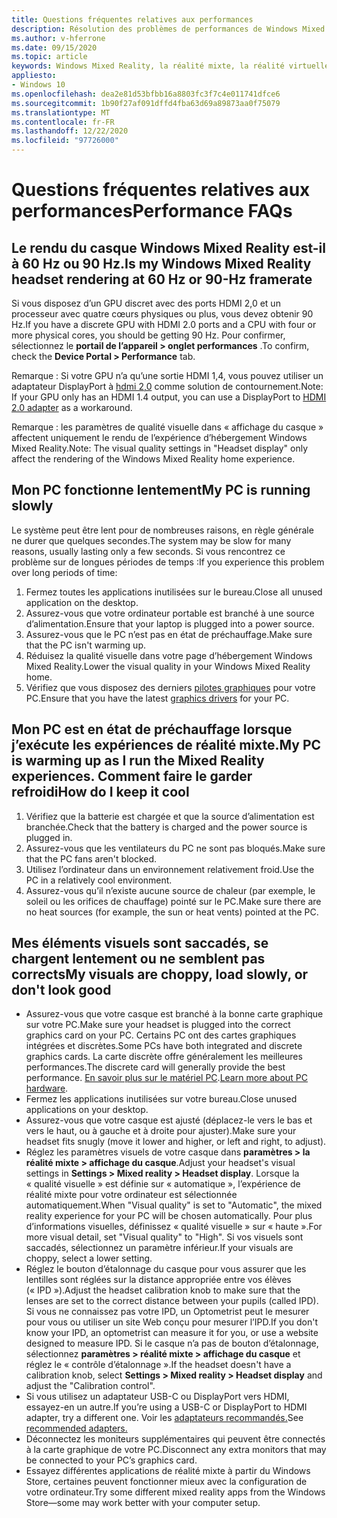 ```yaml
---
title: Questions fréquentes relatives aux performances
description: Résolution des problèmes de performances de Windows Mixed realisation qui va au-delà de notre documentation de support technique standard.
ms.author: v-hferrone
ms.date: 09/15/2020
ms.topic: article
keywords: Windows Mixed Reality, la réalité mixte, la réalité virtuelle, VR, MR, dépannage, erreurs, aide, support, performances
appliesto:
- Windows 10
ms.openlocfilehash: dea2e81d53bfbb16a8803fc3f7c4e011741dfce6
ms.sourcegitcommit: 1b90f27af091dffd4fba63d69a89873aa0f75079
ms.translationtype: MT
ms.contentlocale: fr-FR
ms.lasthandoff: 12/22/2020
ms.locfileid: "97726000"
---
```

# <a name="performance-faqs"></a><span data-ttu-id="76489-104">Questions fréquentes relatives aux performances</span><span class="sxs-lookup"><span data-stu-id="76489-104">Performance FAQs</span></span>

## <a name="is-my-windows-mixed-reality-headset-rendering-at-60-hz-or-90-hz-framerate"></a><span data-ttu-id="76489-105">Le rendu du casque Windows Mixed Reality est-il à 60 Hz ou 90 Hz.</span><span class="sxs-lookup"><span data-stu-id="76489-105">Is my Windows Mixed Reality headset rendering at 60 Hz or 90-Hz framerate</span></span>

<span data-ttu-id="76489-106">Si vous disposez d’un GPU discret avec des ports HDMI 2,0 et un processeur avec quatre cœurs physiques ou plus, vous devez obtenir 90 Hz.</span><span class="sxs-lookup"><span data-stu-id="76489-106">If you have a discrete GPU with HDMI 2.0 ports and a CPU with four or more physical cores, you should be getting 90 Hz.</span></span> <span data-ttu-id="76489-107">Pour confirmer, sélectionnez le **portail de l’appareil > onglet performances** .</span><span class="sxs-lookup"><span data-stu-id="76489-107">To confirm, check the **Device Portal > Performance** tab.</span></span>

<span data-ttu-id="76489-108">Remarque : Si votre GPU n’a qu’une sortie HDMI 1,4, vous pouvez utiliser un adaptateur DisplayPort à [hdmi 2,0](recommended-adapters-for-windows-mixed-reality-capable-pcs.md) comme solution de contournement.</span><span class="sxs-lookup"><span data-stu-id="76489-108">Note: If your GPU only has an HDMI 1.4 output, you can use a DisplayPort to [HDMI 2.0 adapter](recommended-adapters-for-windows-mixed-reality-capable-pcs.md) as a workaround.</span></span>

<span data-ttu-id="76489-109">Remarque : les paramètres de qualité visuelle dans « affichage du casque » affectent uniquement le rendu de l’expérience d’hébergement Windows Mixed Reality.</span><span class="sxs-lookup"><span data-stu-id="76489-109">Note: The visual quality settings in "Headset display" only affect the rendering of the Windows Mixed Reality home experience.</span></span>

## <a name="my-pc-is-running-slowly"></a><span data-ttu-id="76489-110">Mon PC fonctionne lentement</span><span class="sxs-lookup"><span data-stu-id="76489-110">My PC is running slowly</span></span>

<span data-ttu-id="76489-111">Le système peut être lent pour de nombreuses raisons, en règle générale ne durer que quelques secondes.</span><span class="sxs-lookup"><span data-stu-id="76489-111">The system may be slow for many reasons, usually lasting only a few seconds.</span></span> <span data-ttu-id="76489-112">Si vous rencontrez ce problème sur de longues périodes de temps :</span><span class="sxs-lookup"><span data-stu-id="76489-112">If you experience this problem over long periods of time:</span></span>

1. <span data-ttu-id="76489-113">Fermez toutes les applications inutilisées sur le bureau.</span><span class="sxs-lookup"><span data-stu-id="76489-113">Close all unused application on the desktop.</span></span>
2. <span data-ttu-id="76489-114">Assurez-vous que votre ordinateur portable est branché à une source d’alimentation.</span><span class="sxs-lookup"><span data-stu-id="76489-114">Ensure that your laptop is plugged into a power source.</span></span>
3. <span data-ttu-id="76489-115">Assurez-vous que le PC n’est pas en état de préchauffage.</span><span class="sxs-lookup"><span data-stu-id="76489-115">Make sure that the PC isn't warming up.</span></span>
4. <span data-ttu-id="76489-116">Réduisez la qualité visuelle dans votre page d’hébergement Windows Mixed Reality.</span><span class="sxs-lookup"><span data-stu-id="76489-116">Lower the visual quality in your Windows Mixed Reality home.</span></span>
5. <span data-ttu-id="76489-117">Vérifiez que vous disposez des derniers [pilotes graphiques](other-questions.md#my-graphics-driver-isnt-supported-im-getting-graphics-driver-failure-errors) pour votre PC.</span><span class="sxs-lookup"><span data-stu-id="76489-117">Ensure that you have the latest [graphics drivers](other-questions.md#my-graphics-driver-isnt-supported-im-getting-graphics-driver-failure-errors) for your PC.</span></span>

## <a name="my-pc-is-warming-up-as-i-run-the-mixed-reality-experiences-how-do-i-keep-it-cool"></a><span data-ttu-id="76489-118">Mon PC est en état de préchauffage lorsque j’exécute les expériences de réalité mixte.</span><span class="sxs-lookup"><span data-stu-id="76489-118">My PC is warming up as I run the Mixed Reality experiences.</span></span> <span data-ttu-id="76489-119">Comment faire le garder refroidi</span><span class="sxs-lookup"><span data-stu-id="76489-119">How do I keep it cool</span></span>

1. <span data-ttu-id="76489-120">Vérifiez que la batterie est chargée et que la source d’alimentation est branchée.</span><span class="sxs-lookup"><span data-stu-id="76489-120">Check that the battery is charged and the power source is plugged in.</span></span>
2. <span data-ttu-id="76489-121">Assurez-vous que les ventilateurs du PC ne sont pas bloqués.</span><span class="sxs-lookup"><span data-stu-id="76489-121">Make sure that the PC fans aren't blocked.</span></span>
3. <span data-ttu-id="76489-122">Utilisez l’ordinateur dans un environnement relativement froid.</span><span class="sxs-lookup"><span data-stu-id="76489-122">Use the PC in a relatively cool environment.</span></span>
4. <span data-ttu-id="76489-123">Assurez-vous qu’il n’existe aucune source de chaleur (par exemple, le soleil ou les orifices de chauffage) pointé sur le PC.</span><span class="sxs-lookup"><span data-stu-id="76489-123">Make sure there are no heat sources (for example, the sun or heat vents) pointed at the PC.</span></span>

## <a name="my-visuals-are-choppy-load-slowly-or-dont-look-good"></a><span data-ttu-id="76489-124">Mes éléments visuels sont saccadés, se chargent lentement ou ne semblent pas corrects</span><span class="sxs-lookup"><span data-stu-id="76489-124">My visuals are choppy, load slowly, or don't look good</span></span>

* <span data-ttu-id="76489-125">Assurez-vous que votre casque est branché à la bonne carte graphique sur votre PC.</span><span class="sxs-lookup"><span data-stu-id="76489-125">Make sure your headset is plugged into the correct graphics card on your PC.</span></span> <span data-ttu-id="76489-126">Certains PC ont des cartes graphiques intégrées et discrètes.</span><span class="sxs-lookup"><span data-stu-id="76489-126">Some PCs have both integrated and discrete graphics cards.</span></span> <span data-ttu-id="76489-127">La carte discrète offre généralement les meilleures performances.</span><span class="sxs-lookup"><span data-stu-id="76489-127">The discrete card will generally provide the best performance.</span></span> <span data-ttu-id="76489-128">[En savoir plus sur le matériel PC](windows-mixed-reality-minimum-pc-hardware-compatibility-guidelines.md).</span><span class="sxs-lookup"><span data-stu-id="76489-128">[Learn more about PC hardware](windows-mixed-reality-minimum-pc-hardware-compatibility-guidelines.md).</span></span>
* <span data-ttu-id="76489-129">Fermez les applications inutilisées sur votre bureau.</span><span class="sxs-lookup"><span data-stu-id="76489-129">Close unused applications on your desktop.</span></span>
* <span data-ttu-id="76489-130">Assurez-vous que votre casque est ajusté (déplacez-le vers le bas et vers le haut, ou à gauche et à droite pour ajuster).</span><span class="sxs-lookup"><span data-stu-id="76489-130">Make sure your headset fits snugly (move it lower and higher, or left and right, to adjust).</span></span>
* <span data-ttu-id="76489-131">Réglez les paramètres visuels de votre casque dans **paramètres > la réalité mixte > affichage du casque**.</span><span class="sxs-lookup"><span data-stu-id="76489-131">Adjust your headset's visual settings in **Settings > Mixed reality > Headset display**.</span></span> <span data-ttu-id="76489-132">Lorsque la « qualité visuelle » est définie sur « automatique », l’expérience de réalité mixte pour votre ordinateur est sélectionnée automatiquement.</span><span class="sxs-lookup"><span data-stu-id="76489-132">When "Visual quality" is set to "Automatic", the mixed reality experience for your PC will be chosen automatically.</span></span> <span data-ttu-id="76489-133">Pour plus d’informations visuelles, définissez « qualité visuelle » sur « haute ».</span><span class="sxs-lookup"><span data-stu-id="76489-133">For more visual detail, set "Visual quality" to "High".</span></span> <span data-ttu-id="76489-134">Si vos visuels sont saccadés, sélectionnez un paramètre inférieur.</span><span class="sxs-lookup"><span data-stu-id="76489-134">If your visuals are choppy, select a lower setting.</span></span>
* <span data-ttu-id="76489-135">Réglez le bouton d’étalonnage du casque pour vous assurer que les lentilles sont réglées sur la distance appropriée entre vos élèves (« IPD »).</span><span class="sxs-lookup"><span data-stu-id="76489-135">Adjust the headset calibration knob to make sure that the lenses are set to the correct distance between your pupils (called IPD).</span></span> <span data-ttu-id="76489-136">Si vous ne connaissez pas votre IPD, un Optometrist peut le mesurer pour vous ou utiliser un site Web conçu pour mesurer l’IPD.</span><span class="sxs-lookup"><span data-stu-id="76489-136">If you don't know your IPD, an optometrist can measure it for you, or use a website designed to measure IPD.</span></span> <span data-ttu-id="76489-137">Si le casque n’a pas de bouton d’étalonnage, sélectionnez **paramètres > réalité mixte > affichage du casque** et réglez le « contrôle d’étalonnage ».</span><span class="sxs-lookup"><span data-stu-id="76489-137">If the headset doesn't have a calibration knob, select **Settings > Mixed reality > Headset display** and adjust the "Calibration control".</span></span>
* <span data-ttu-id="76489-138">Si vous utilisez un adaptateur USB-C ou DisplayPort vers HDMI, essayez-en un autre.</span><span class="sxs-lookup"><span data-stu-id="76489-138">If you’re using a USB-C or DisplayPort to HDMI adapter, try a different one.</span></span> <span data-ttu-id="76489-139">Voir les [adaptateurs recommandés.](recommended-adapters-for-windows-mixed-reality-capable-pcs.md)</span><span class="sxs-lookup"><span data-stu-id="76489-139">See [recommended adapters.](recommended-adapters-for-windows-mixed-reality-capable-pcs.md)</span></span>
* <span data-ttu-id="76489-140">Déconnectez les moniteurs supplémentaires qui peuvent être connectés à la carte graphique de votre PC.</span><span class="sxs-lookup"><span data-stu-id="76489-140">Disconnect any extra monitors that may be connected to your PC’s graphics card.</span></span>
* <span data-ttu-id="76489-141">Essayez différentes applications de réalité mixte à partir du Windows Store, certaines peuvent fonctionner mieux avec la configuration de votre ordinateur.</span><span class="sxs-lookup"><span data-stu-id="76489-141">Try some different mixed reality apps from the Windows Store—some may work better with your computer setup.</span></span>
